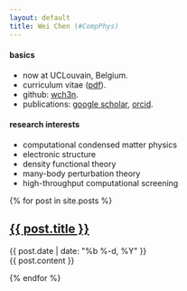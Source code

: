 ```yaml
---
layout: default
title: Wei Chen (#CompPhys)
---
```


#### basics
* now at UCLouvain, Belgium.
* curriculum vitae ([pdf](cv.pdf)).
* github: [wch3n](http://github.com/wch3n).
* publications: 
  [google scholar](https://scholar.google.com/citations?user=ouy6ESIAAAAJa),
  [orcid](http://orcid.org/0000-0002-7496-0341).

#### research interests
- computational condensed matter physics
- electronic structure 
- density functional theory
- many-body perturbation theory
- high-throughput computational screening

{% for post in site.posts %}

<article class='post'>
  <h1 class='post-title'>
    <a href="{{ site.path }}{{ post.url }}">
      {{ post.title }}
    </a>
  </h1>
  <div class="post-date">{{ post.date | date: "%b %-d, %Y" }}</div>
  {{ post.content }}
</article>

{% endfor %}

